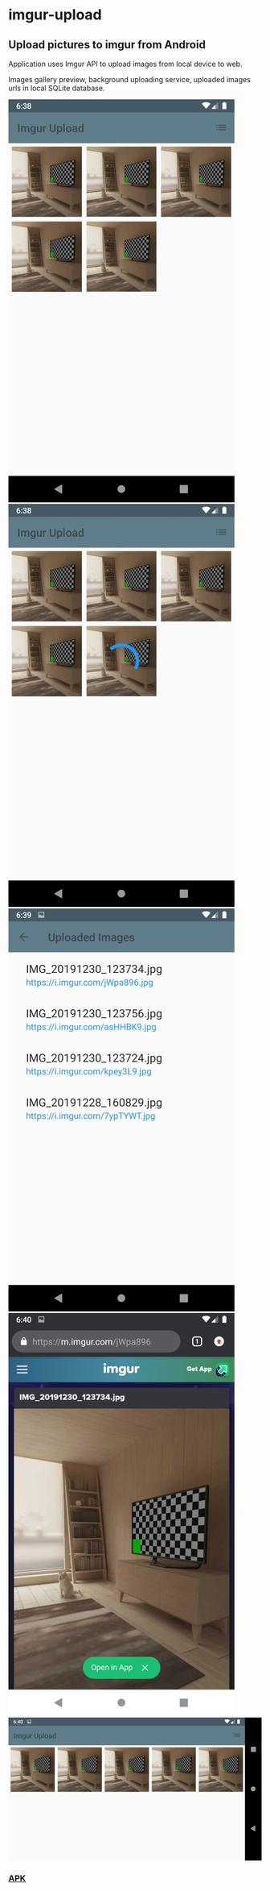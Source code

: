 # imgur-upload
Upload pictures to imgur from Android
-------------------------------------

Application uses Imgur API to upload images from local device to web. 

Images gallery preview, background uploading service, uploaded images urls in local SQLite database.

![screenshot](https://raw.githubusercontent.com/Vitaliy-B/imgur-upload/master/scrsh/1.jpg)
![screenshot](https://raw.githubusercontent.com/Vitaliy-B/imgur-upload/master/scrsh/2.jpg)
![screenshot](https://raw.githubusercontent.com/Vitaliy-B/imgur-upload/master/scrsh/4.jpg)
![screenshot](https://raw.githubusercontent.com/Vitaliy-B/imgur-upload/master/scrsh/5.jpg)
![screenshot](https://raw.githubusercontent.com/Vitaliy-B/imgur-upload/master/scrsh/6.jpg)

### [APK](https://github.com/Vitaliy-B/imgur-upload/releases/download/1.0.0/imgurUpload.apk)
